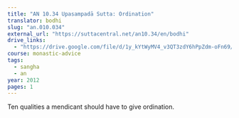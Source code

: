 ```yaml
---
title: "AN 10.34 Upasampadā Sutta: Ordination"
translator: bodhi
slug: "an.010.034"
external_url: "https://suttacentral.net/an10.34/en/bodhi"
drive_links:
  - "https://drive.google.com/file/d/1y_kYtWyMV4_v3QT3zdY6hPpZdm-oFn69/view?usp=drivesdk"
course: monastic-advice
tags:
  - sangha
  - an
year: 2012
pages: 1
---
```


Ten qualities a mendicant should have to give ordination.
